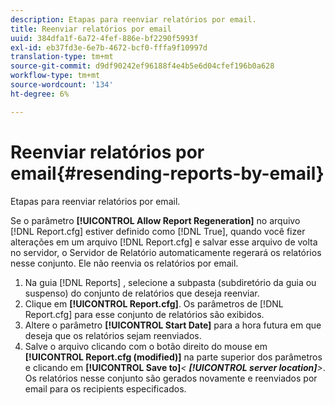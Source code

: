 ```yaml
---
description: Etapas para reenviar relatórios por email.
title: Reenviar relatórios por email
uuid: 384dfa1f-6a72-4fef-886e-bf2290f5993f
exl-id: eb37fd3e-6e7b-4672-bcf0-fffa9f10997d
translation-type: tm+mt
source-git-commit: d9df90242ef96188f4e4b5e6d04cfef196b0a628
workflow-type: tm+mt
source-wordcount: '134'
ht-degree: 6%

---
```


# Reenviar relatórios por email{#resending-reports-by-email}

Etapas para reenviar relatórios por email.

Se o parâmetro **[!UICONTROL Allow Report Regeneration]** no arquivo [!DNL Report.cfg] estiver definido como [!DNL True], quando você fizer alterações em um arquivo [!DNL Report.cfg] e salvar esse arquivo de volta no servidor, o Servidor de Relatório automaticamente regerará os relatórios nesse conjunto. Ele não reenvia os relatórios por email.

1. Na guia [!DNL Reports] , selecione a subpasta (subdiretório da guia ou suspenso) do conjunto de relatórios que deseja reenviar.
1. Clique em **[!UICONTROL Report.cfg]**. Os parâmetros de [!DNL Report.cfg] para esse conjunto de relatórios são exibidos.
1. Altere o parâmetro **[!UICONTROL Start Date]** para a hora futura em que deseja que os relatórios sejam reenviados.
1. Salve o arquivo clicando com o botão direito do mouse em **[!UICONTROL Report.cfg (modified)]** na parte superior dos parâmetros e clicando em **[!UICONTROL Save to]***&lt; **[!UICONTROL server location]**>*.
Os relatórios nesse conjunto são gerados novamente e reenviados por email para os recipients especificados.
